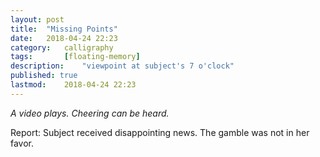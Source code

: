 ```yaml
---
layout: post
title: 	"Missing Points"
date:	2018-04-24 22:23
category:	calligraphy
tags:		[floating-memory] 
description: 	"viewpoint at subject's 7 o'clock"
published: true
lastmod:	2018-04-24 22:23
---
```


_A video plays. Cheering can be heard._

Report: Subject received disappointing news. The gamble was not in her favor.
